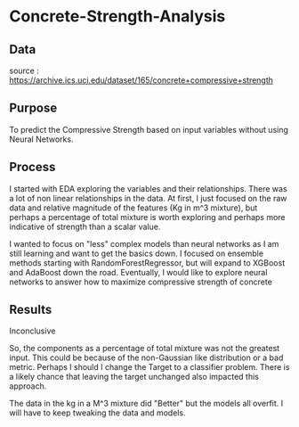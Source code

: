 # Concrete-Strength-Analysis

## Data
source : https://archive.ics.uci.edu/dataset/165/concrete+compressive+strength

## Purpose
To predict the Compressive Strength based on input variables without using Neural Networks.

## Process

I started with EDA exploring the variables and their relationships. There was a lot of non linear relationships in the data.
At first, I just focused on the raw data and relative magnitude of the features (Kg in m^3 mixture), but perhaps a percentage of total mixture is worth exploring and perhaps more indicative of strength than a scalar value.

I wanted to focus on "less" complex models than neural networks as I am still learning and want to get the basics down. I focused on ensemble methods starting with RandomForestRegressor, but will expand to XGBoost and AdaBoost down the road. Eventually, I would like to explore neural networks to answer how to maximize compressive strength of concrete



## Results

Inconclusive

So, the components as a percentage of total mixture was not the greatest input. This could be because of the non-Gaussian like distribution or a bad metric. Perhaps I should I change the Target to a classifier problem. There is a likely chance that leaving the target unchanged also impacted this approach.

The data in the kg in a M^3 mixture did "Better" but the models all overfit. I will have to keep tweaking the data and models.
